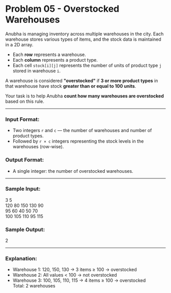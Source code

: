 # Problem 05 - Overstocked Warehouses

Anubha is managing inventory across multiple warehouses in the city. Each warehouse stores various types of items, and the stock data is maintained in a 2D array.

- Each **row** represents a warehouse.
- Each **column** represents a product type.
- Each cell `stock[i][j]` represents the number of units of product type `j` stored in warehouse `i`.

A warehouse is considered **"overstocked"** if **3 or more product types** in that warehouse have stock **greater than or equal to 100 units**.

Your task is to help Anubha **count how many warehouses are overstocked** based on this rule.

---

### Input Format:
- Two integers `r` and `c` — the number of warehouses and number of product types.
- Followed by `r × c` integers representing the stock levels in the warehouses (row-wise).

### Output Format:
- A single integer: the number of overstocked warehouses.

---

### Sample Input:
3 5  
120 80 150 130 90  
95 60 40 50 70  
100 105 110 95 115

### Sample Output:
2

---

### Explanation:
- Warehouse 1: 120, 150, 130 → 3 items ≥ 100 → overstocked  
- Warehouse 2: All values < 100 → not overstocked  
- Warehouse 3: 100, 105, 110, 115 → 4 items ≥ 100 → overstocked  
Total: 2 warehouses
